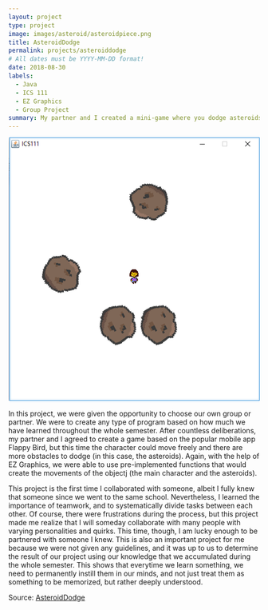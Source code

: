 ```yaml
---
layout: project
type: project
image: images/asteroid/asteroidpiece.png
title: AsteroidDodge
permalink: projects/asteroiddodge
# All dates must be YYYY-MM-DD format!
date: 2018-08-30
labels:
  - Java
  - ICS 111
  - EZ Graphics
  - Group Project
summary: My partner and I created a mini-game where you dodge asteroids and record high scores.
---
```


<img class="ui medium right floated rounded image" src="../images/asteroid/asteroid.png">

In this project, we were given the opportunity to choose our own group or partner. We were to create any type of program based on how much we have learned throughout the whole semester. After countless deliberations, my partner and I agreed to create a game based on the popular mobile app Flappy Bird, but this time the character could move freely and there are more obstacles to dodge (in this case, the asteroids). Again, with the help of EZ Graphics, we were able to use pre-implemented functions that would create the movements of the objectj (the main character and the asteroids).

This project is the first time I collaborated with someone, albeit I fully knew that someone since we went to the same school. Nevertheless, I learned the importance of teamwork, and to systematically divide tasks between each other. Of course, there were frustrations during the process, but this project made me realize that I will someday collaborate with many people with varying personalities and quirks. This time, though, I am lucky enough to be partnered with someone I knew. This is also an important project for me because we were not given any guidelines, and it was up to us to determine the result of our project using our knowledge that we accumulated during the whole semester. This shows that everytime we learn something, we need to permanently instill them in our minds, and not just treat them as something to be memorized, but rather deeply understood.

Source: <a href="https://github.com/gbfrancisco/AsteroidDodge"><i class="large github icon"></i>AsteroidDodge</a>

